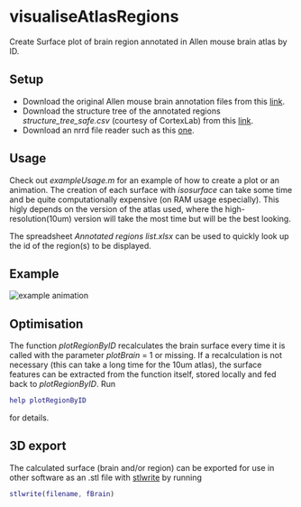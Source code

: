 # visualiseAtlasRegions

Create Surface plot of brain region annotated in Allen mouse brain atlas by ID.

## Setup

 - Download the original Allen mouse brain annotation files from this [link](http://download.alleninstitute.org/informatics-archive/current-release/mouse_ccf/annotation/ccf_2017/).
 - Download the structure tree of the annotated regions *structure_tree_safe.csv* (courtesy of CortexLab) from this [link](http://data.cortexlab.net/allenCCF/).
 - Download an nrrd file reader such as this [one](https://nl.mathworks.com/matlabcentral/fileexchange/34653-nrrd-format-file-reader).
 
 
## Usage

Check out *exampleUsage.m* for an example of how to create a plot or an animation. The creation 
of each surface with *isosurface* can take some time and be quite computationally expensive (on RAM usage especially).
This higly depends on the version of the atlas used, where the high-resolution(10um) version will take the most time 
but will be the best looking.

The spreadsheet *Annotated regions list.xlsx* can be used to quickly look up the id of the region(s) to be displayed.

## Example

![example animation](animation.gif)


## Optimisation
The function *plotRegionByID* recalculates the brain surface every time it is called with the parameter *plotBrain* = 1 or missing. If a recalculation is not necessary (this can take a long time for the 10um atlas), the surface features can be extracted from the function itself, stored locally and fed back to *plotRegionByID*. Run 
```Matlab
help plotRegionByID
```
for details.

## 3D export
The calculated surface (brain and/or region) can be exported for use in other software as an .stl file with
[stlwrite](https://nl.mathworks.com/matlabcentral/fileexchange/20922-stlwrite-write-ascii-or-binary-stl-files) by running 
```Matlab
stlwrite(filename, fBrain)
```